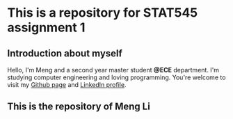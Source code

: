 # This is a repository for STAT545 assignment 1 

## Introduction about myself
Hello, I'm Meng and a second year master student **@ECE** department. I'm studying computer engineering and loving programming. 
You're welcome to visit my [Github page](https://github.com/Mengsuper) and [LinkedIn profile](https://www.linkedin.com/in/meng-li-464b00ab/). 


## This is the repository of Meng Li

